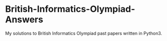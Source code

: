# British-Informatics-Olympiad-Answers
My solutions to British Informatics Olympiad past papers written in Python3.
